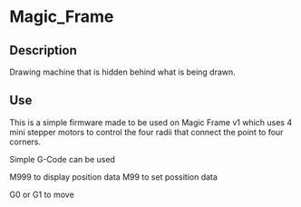 # Magic_Frame

## Description
Drawing machine that is hidden behind what is being drawn.

## Use 
This is a simple firmware made to be used on Magic Frame v1 which uses 4 mini stepper motors to control the four radii that connect the point to four corners.

Simple G-Code can be used 

M999 to display position data
M99 to set possition data

G0 or G1 to move

